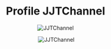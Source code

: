 <h1 align="center">Profile JJTChannel</h1>

<p align="Center"> <img src="https://komarev.com/ghpvc/?username=JJTChannel&label=Profile%20views&color=0e75b6&style=flat" alt="JJTChannel" /> </p>

<p align="center" >&nbsp;<img  src="https://github-readme-stats.vercel.app/api?username=JJTChannel&show_icons=true&theme=dark&locale=en" alt="JJTChannel" /></p>
